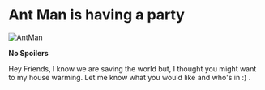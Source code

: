 # Ant Man is having a party 
![AntMan](https://user-images.githubusercontent.com/2546640/56691312-a24f6b80-66ad-11e9-8986-4f3ac73e182b.gif)

**No Spoilers**

Hey Friends, I know we are saving the world but, I thought you might want to my house warming. 
Let me know what you would like and who's in :) .
```csharp --source-file .\test_humanizer\Program.cs --project .\test_humanizer\test_humanizer.csproj --region run
```
```csharp --source-file .\test_humanizer\Program.cs --project .\test_humanizer\test_humanizer.csproj --region run1
```
```csharp --source-file .\test_humanizer\Program.cs --project .\test_humanizer\test_humanizer.csproj --region run2
```
```csharp --source-file .\test_humanizer\Program.cs --project .\test_humanizer\test_humanizer.csproj --region run3
```

